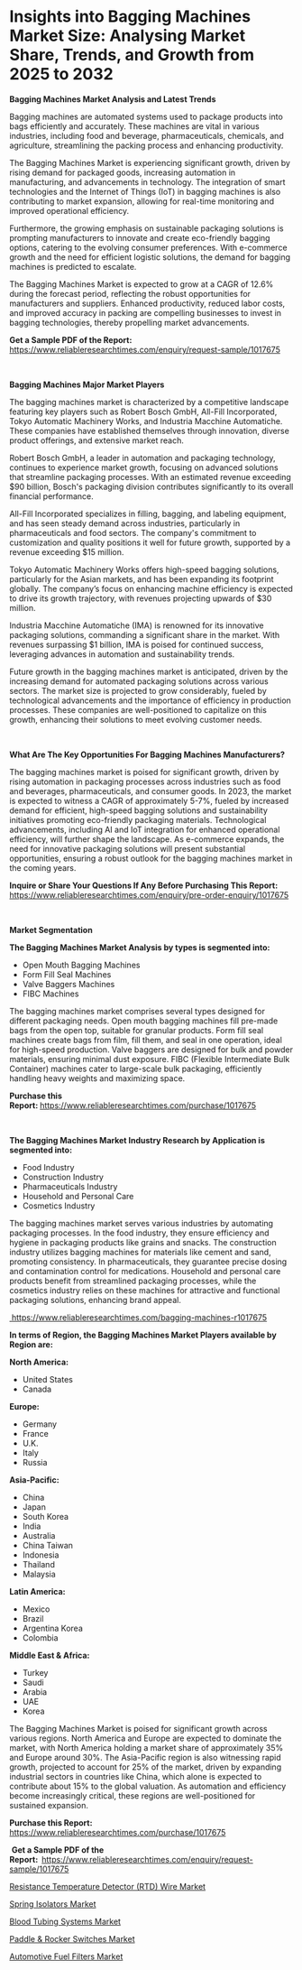 <p><h1>Insights into Bagging Machines Market Size: Analysing Market Share, Trends, and Growth from 2025 to 2032</h1></p><p><strong>Bagging Machines Market Analysis and Latest Trends</strong></p>
<p><p>Bagging machines are automated systems used to package products into bags efficiently and accurately. These machines are vital in various industries, including food and beverage, pharmaceuticals, chemicals, and agriculture, streamlining the packing process and enhancing productivity. </p><p>The Bagging Machines Market is experiencing significant growth, driven by rising demand for packaged goods, increasing automation in manufacturing, and advancements in technology. The integration of smart technologies and the Internet of Things (IoT) in bagging machines is also contributing to market expansion, allowing for real-time monitoring and improved operational efficiency.</p><p>Furthermore, the growing emphasis on sustainable packaging solutions is prompting manufacturers to innovate and create eco-friendly bagging options, catering to the evolving consumer preferences. With e-commerce growth and the need for efficient logistic solutions, the demand for bagging machines is predicted to escalate.</p><p>The Bagging Machines Market is expected to grow at a CAGR of 12.6% during the forecast period, reflecting the robust opportunities for manufacturers and suppliers. Enhanced productivity, reduced labor costs, and improved accuracy in packing are compelling businesses to invest in bagging technologies, thereby propelling market advancements.</p></p>
<p><strong>Get a Sample PDF of the Report:&nbsp;</strong> <a href="https://www.reliableresearchtimes.com/enquiry/request-sample/1017675?utm_campaign=2040&utm_medium=2&utm_source=Github&utm_content=ia&utm_term=30012025&utm_id=bagging-machines">https://www.reliableresearchtimes.com/enquiry/request-sample/1017675</a></p>
<p>&nbsp;</p>
<p><strong>Bagging Machines Major Market Players</strong></p>
<p><p>The bagging machines market is characterized by a competitive landscape featuring key players such as Robert Bosch GmbH, All-Fill Incorporated, Tokyo Automatic Machinery Works, and Industria Macchine Automatiche. These companies have established themselves through innovation, diverse product offerings, and extensive market reach.</p><p>Robert Bosch GmbH, a leader in automation and packaging technology, continues to experience market growth, focusing on advanced solutions that streamline packaging processes. With an estimated revenue exceeding $90 billion, Bosch's packaging division contributes significantly to its overall financial performance.</p><p>All-Fill Incorporated specializes in filling, bagging, and labeling equipment, and has seen steady demand across industries, particularly in pharmaceuticals and food sectors. The company's commitment to customization and quality positions it well for future growth, supported by a revenue exceeding $15 million. </p><p>Tokyo Automatic Machinery Works offers high-speed bagging solutions, particularly for the Asian markets, and has been expanding its footprint globally. The company’s focus on enhancing machine efficiency is expected to drive its growth trajectory, with revenues projecting upwards of $30 million.</p><p>Industria Macchine Automatiche (IMA) is renowned for its innovative packaging solutions, commanding a significant share in the market. With revenues surpassing $1 billion, IMA is poised for continued success, leveraging advances in automation and sustainability trends.</p><p>Future growth in the bagging machines market is anticipated, driven by the increasing demand for automated packaging solutions across various sectors. The market size is projected to grow considerably, fueled by technological advancements and the importance of efficiency in production processes. These companies are well-positioned to capitalize on this growth, enhancing their solutions to meet evolving customer needs.</p></p>
<p>&nbsp;</p>
<p><strong>What Are The Key Opportunities For Bagging Machines Manufacturers?</strong></p>
<p><p>The bagging machines market is poised for significant growth, driven by rising automation in packaging processes across industries such as food and beverages, pharmaceuticals, and consumer goods. In 2023, the market is expected to witness a CAGR of approximately 5-7%, fueled by increased demand for efficient, high-speed bagging solutions and sustainability initiatives promoting eco-friendly packaging materials. Technological advancements, including AI and IoT integration for enhanced operational efficiency, will further shape the landscape. As e-commerce expands, the need for innovative packaging solutions will present substantial opportunities, ensuring a robust outlook for the bagging machines market in the coming years.</p></p>
<p><strong>Inquire or Share Your Questions If Any Before Purchasing This Report:</strong> <a href="https://www.reliableresearchtimes.com/enquiry/pre-order-enquiry/1017675?utm_campaign=2040&utm_medium=2&utm_source=Github&utm_content=ia&utm_term=30012025&utm_id=bagging-machines">https://www.reliableresearchtimes.com/enquiry/pre-order-enquiry/1017675</a></p>
<p>&nbsp;</p>
<p><strong>Market Segmentation</strong></p>
<p><strong>The Bagging Machines Market Analysis by types is segmented into:</strong></p>
<p><ul><li>Open Mouth Bagging Machines</li><li>Form Fill Seal Machines</li><li>Valve Baggers Machines</li><li>FIBC Machines</li></ul></p>
<p><p>The bagging machines market comprises several types designed for different packaging needs. Open mouth bagging machines fill pre-made bags from the open top, suitable for granular products. Form fill seal machines create bags from film, fill them, and seal in one operation, ideal for high-speed production. Valve baggers are designed for bulk and powder materials, ensuring minimal dust exposure. FIBC (Flexible Intermediate Bulk Container) machines cater to large-scale bulk packaging, efficiently handling heavy weights and maximizing space.</p></p>
<p><strong>Purchase this Report:&nbsp;</strong><a href="https://www.reliableresearchtimes.com/purchase/1017675?utm_campaign=2040&utm_medium=2&utm_source=Github&utm_content=ia&utm_term=30012025&utm_id=bagging-machines">https://www.reliableresearchtimes.com/purchase/1017675</a></p>
<p>&nbsp;</p>
<p><strong>The Bagging Machines Market Industry Research by Application is segmented into:</strong></p>
<p><ul><li>Food Industry</li><li>Construction Industry</li><li>Pharmaceuticals Industry</li><li>Household and Personal Care</li><li>Cosmetics Industry</li></ul></p>
<p><p>The bagging machines market serves various industries by automating packaging processes. In the food industry, they ensure efficiency and hygiene in packaging products like grains and snacks. The construction industry utilizes bagging machines for materials like cement and sand, promoting consistency. In pharmaceuticals, they guarantee precise dosing and contamination control for medications. Household and personal care products benefit from streamlined packaging processes, while the cosmetics industry relies on these machines for attractive and functional packaging solutions, enhancing brand appeal.</p></p>
<p><a href="https://www.reliableresearchtimes.com/bagging-machines-r1017675?utm_campaign=2040&utm_medium=2&utm_source=Github&utm_content=ia&utm_term=30012025&utm_id=bagging-machines">&nbsp;https://www.reliableresearchtimes.com/bagging-machines-r1017675</a></p>
<p><strong>In terms of Region, the Bagging Machines Market Players available by Region are:</strong></p>
<p>
    <p> <strong> North America: </strong>
        <ul>
            <li>United States</li>
            <li>Canada</li>
        </ul>
        </p> 
    <p> <strong> Europe: </strong>
        <ul>
            <li>Germany</li>
            <li>France</li>
            <li>U.K.</li>
            <li>Italy</li>
            <li>Russia</li>
        </ul>
        </p> 
    <p> <strong> Asia-Pacific: </strong>
        <ul>
            <li>China</li>
            <li>Japan</li>
            <li>South Korea</li>
            <li>India</li>
            <li>Australia</li>
            <li>China Taiwan</li>
            <li>Indonesia</li>
            <li>Thailand</li>
            <li>Malaysia</li>
        </ul>
        </p> 
    <p> <strong> Latin America: </strong>
        <ul>
            <li>Mexico</li>
            <li>Brazil</li>
            <li>Argentina Korea</li>
            <li>Colombia</li>
        </ul>
        </p> 
    <p> <strong> Middle East & Africa: </strong>
        <ul>
            <li>Turkey</li>
            <li>Saudi</li>
            <li>Arabia</li>
            <li>UAE</li>
            <li>Korea</li>
        </ul>
    </p>
    </p>
<p><p>The Bagging Machines Market is poised for significant growth across various regions. North America and Europe are expected to dominate the market, with North America holding a market share of approximately 35% and Europe around 30%. The Asia-Pacific region is also witnessing rapid growth, projected to account for 25% of the market, driven by expanding industrial sectors in countries like China, which alone is expected to contribute about 15% to the global valuation. As automation and efficiency become increasingly critical, these regions are well-positioned for sustained expansion.</p></p>
<p><strong>Purchase this Report: </strong><a href="https://www.reliableresearchtimes.com/purchase/1017675?utm_campaign=2040&utm_medium=2&utm_source=Github&utm_content=ia&utm_term=30012025&utm_id=bagging-machines">https://www.reliableresearchtimes.com/purchase/1017675</a></p>
<p>&nbsp;<strong>Get a Sample PDF of the Report:&nbsp;&nbsp;</strong><a href="https://www.reliableresearchtimes.com/enquiry/request-sample/1017675?utm_campaign=2040&utm_medium=2&utm_source=Github&utm_content=ia&utm_term=30012025&utm_id=bagging-machines">https://www.reliableresearchtimes.com/enquiry/request-sample/1017675</a></p>
<p><strong></strong></p>
<p><p><a href="https://www.linkedin.com/pulse/market-analysis-report-resistance-temperature-detector-hs6ke?utm_campaign=2040&utm_medium=2&utm_source=Github&utm_content=ia&utm_term=30012025&utm_id=bagging-machines">Resistance Temperature Detector (RTD) Wire Market</a></p><p><a href="https://github.com/barnickclara79/Market-Research-Report-List-1/blob/main/spring-isolators-market.md?utm_campaign=2040&utm_medium=2&utm_source=Github&utm_content=ia&utm_term=30012025&utm_id=bagging-machines">Spring Isolators Market</a></p><p><a href="https://www.linkedin.com/pulse/global-blood-tubing-systems-market-trends-insights-growth-opportunities-mlkjc?utm_campaign=2040&utm_medium=2&utm_source=Github&utm_content=ia&utm_term=30012025&utm_id=bagging-machines">Blood Tubing Systems Market</a></p><p><a href="https://www.linkedin.com/pulse/paddle-rocker-switches-market2025-2032-industry-insights-evm1e?utm_campaign=2040&utm_medium=2&utm_source=Github&utm_content=ia&utm_term=30012025&utm_id=bagging-machines">Paddle & Rocker Switches Market</a></p><p><a href="https://github.com/waverlyam689/Market-Research-Report-List-1/blob/main/automotive-fuel-filters-market.md?utm_campaign=2040&utm_medium=2&utm_source=Github&utm_content=ia&utm_term=30012025&utm_id=bagging-machines">Automotive Fuel Filters Market</a></p></p>